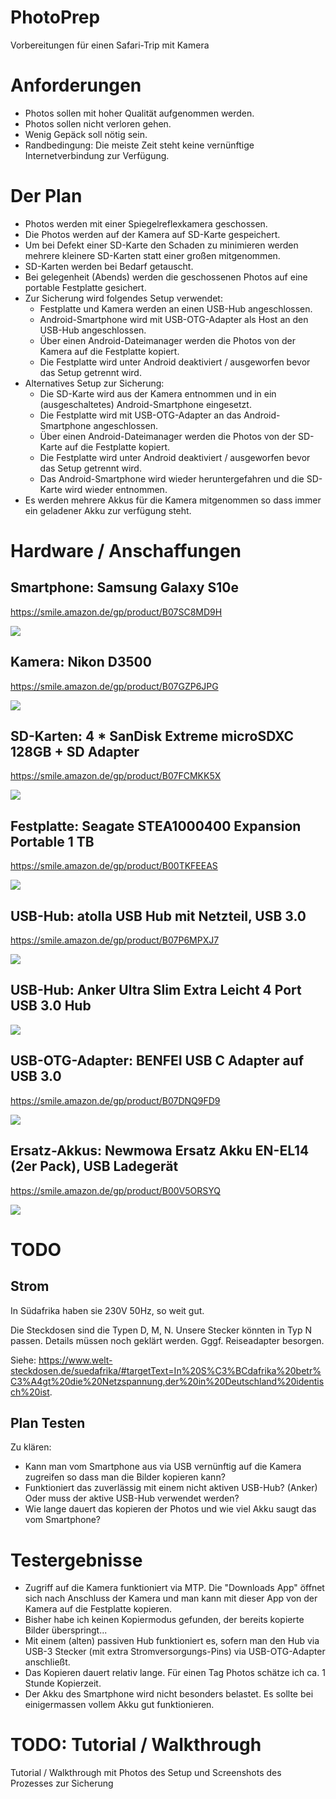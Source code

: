 # PhotoPrep

Vorbereitungen für einen Safari-Trip mit Kamera

# Anforderungen

* Photos sollen mit hoher Qualität aufgenommen werden.
* Photos sollen nicht verloren gehen.
* Wenig Gepäck soll nötig sein.
* Randbedingung: Die meiste Zeit steht keine vernünftige Internetverbindung zur Verfügung.

# Der Plan

* Photos werden mit einer Spiegelreflexkamera geschossen.
* Die Photos werden auf der Kamera auf SD-Karte gespeichert.
* Um bei Defekt einer SD-Karte den Schaden zu minimieren werden mehrere kleinere SD-Karten statt einer großen mitgenommen.
* SD-Karten werden bei Bedarf getauscht.
* Bei gelegenheit (Abends) werden die geschossenen Photos auf eine portable Festplatte gesichert.
* Zur Sicherung wird folgendes Setup verwendet:
  * Festplatte und Kamera werden an einen USB-Hub angeschlossen.
  * Android-Smartphone wird mit USB-OTG-Adapter als Host an den USB-Hub angeschlossen.
  * Über einen Android-Dateimanager werden die Photos von der Kamera auf die Festplatte kopiert.
  * Die Festplatte wird unter Android deaktiviert / ausgeworfen bevor das Setup getrennt wird.
* Alternatives Setup zur Sicherung:
  * Die SD-Karte wird aus der Kamera entnommen und in ein (ausgeschaltetes) Android-Smartphone eingesetzt.
  * Die Festplatte wird mit USB-OTG-Adapter an das Android-Smartphone angeschlossen.
  * Über einen Android-Dateimanager werden die Photos von der SD-Karte auf die Festplatte kopiert.
  * Die Festplatte wird unter Android deaktiviert / ausgeworfen bevor das Setup getrennt wird.
  * Das Android-Smartphone wird wieder heruntergefahren und die SD-Karte wird wieder entnommen.
* Es werden mehrere Akkus für die Kamera mitgenommen so dass immer ein geladener Akku zur verfügung steht.

# Hardware / Anschaffungen

## Smartphone: Samsung Galaxy S10e

https://smile.amazon.de/gp/product/B07SC8MD9H

<img src="https://images-na.ssl-images-amazon.com/images/I/61gTbPNPKNL._SX679_.jpg">

## Kamera: Nikon D3500

https://smile.amazon.de/gp/product/B07GZP6JPG

<img src="https://images-na.ssl-images-amazon.com/images/I/71uWjflifoL._SX679_.jpg">

## SD-Karten: 4 * SanDisk Extreme microSDXC 128GB + SD Adapter

https://smile.amazon.de/gp/product/B07FCMKK5X

<img src="https://images-na.ssl-images-amazon.com/images/I/81TTUPZWacL._SX569_.jpg">

## Festplatte: Seagate STEA1000400 Expansion Portable 1 TB

https://smile.amazon.de/gp/product/B00TKFEEAS

<img src="https://images-na.ssl-images-amazon.com/images/I/91VmFqLG7EL._SX569_.jpg">

## USB-Hub: atolla USB Hub mit Netzteil, USB 3.0

https://smile.amazon.de/gp/product/B07P6MPXJ7

<img src="https://images-na.ssl-images-amazon.com/images/I/61kqt5TMWSL._SX679_.jpg">

## USB-Hub: Anker Ultra Slim Extra Leicht 4 Port USB 3.0 Hub

<img src="https://images-na.ssl-images-amazon.com/images/I/31meaTVecFL.jpg">

## USB-OTG-Adapter: BENFEI USB C Adapter auf USB 3.0

https://smile.amazon.de/gp/product/B07DNQ9FD9

<img src="https://images-na.ssl-images-amazon.com/images/I/61bCMDJ93oL._SX679_.jpg">

## Ersatz-Akkus: Newmowa Ersatz Akku EN-EL14 (2er Pack), USB Ladegerät

https://smile.amazon.de/gp/product/B00V5ORSYQ

<img src="https://images-na.ssl-images-amazon.com/images/I/71d%2BqIHB6fL._SX679_.jpg">

# TODO

## Strom

In Südafrika haben sie 230V 50Hz, so weit gut.

Die Steckdosen sind die Typen D, M, N. Unsere Stecker könnten in Typ N passen. Details müssen noch geklärt werden. Gggf. Reiseadapter besorgen.

Siehe: https://www.welt-steckdosen.de/suedafrika/#targetText=In%20S%C3%BCdafrika%20betr%C3%A4gt%20die%20Netzspannung,der%20in%20Deutschland%20identisch%20ist.

## Plan Testen

Zu klären:

* Kann man vom Smartphone aus via USB vernünftig auf die Kamera zugreifen so dass man die Bilder kopieren kann?
* Funktioniert das zuverlässig mit einem nicht aktiven USB-Hub? (Anker) Oder muss der aktive USB-Hub verwendet werden?
* Wie lange dauert das kopieren der Photos und wie viel Akku saugt das vom Smartphone?

# Testergebnisse

* Zugriff auf die Kamera funktioniert via MTP. Die "Downloads App" öffnet sich nach Anschluss der Kamera und man kann mit dieser App von der Kamera auf die Festplatte kopieren.
* Bisher habe ich keinen Kopiermodus gefunden, der bereits kopierte Bilder überspringt...
* Mit einem (alten) passiven Hub funktioniert es, sofern man den Hub via USB-3 Stecker (mit extra Stromversorgungs-Pins) via USB-OTG-Adapter anschließt.
* Das Kopieren dauert relativ lange. Für einen Tag Photos schätze ich ca. 1 Stunde Kopierzeit.
* Der Akku des Smartphone wird nicht besonders belastet. Es sollte bei einigermassen vollem Akku gut funktionieren.

# TODO: Tutorial / Walkthrough

Tutorial / Walkthrough mit Photos des Setup und Screenshots des Prozesses zur Sicherung
